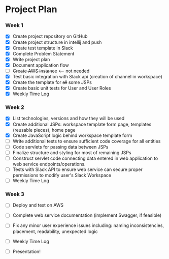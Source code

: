 # Project Plan

### Week 1
- [X] Create project repository on GitHub
- [X] Create project structure in intellij and push
- [X] Create test template in Slack
- [X] Complete Problem Statement
- [X] Write project plan
- [X] Document application flow
- [ ] ~~Create AWS instance~~ <-- not needed
- [X] Test basic integration with Slack api (creation of channel in workspace)
- [X] Create the template for ~~all~~ some JSPs
- [X] Create basic unit tests for User and User Roles
- [X] Weekly Time Log

### Week 2
- [X] List technologies, versions and how they will be used
- [X] Create additional JSPs: workspace template form page, templates (reusable pieces), home page
- [X] Create JavaScript logic behind workspace template form
- [ ] Write additional tests to ensure sufficient code coverage for all entities
- [ ] Code servlets for passing data between JSPs
- [ ] Finalize structure and styling for most of remaining JSPs
- [ ] Construct servlet code connecting data entered in web application to web service endpoints/operations.
- [ ] Tests with Slack API to ensure web service can secure proper permissions to modify user's Slack Workspace
- [ ] Weekly Time Log

### Week 3
- [ ] Deploy and test on AWS
- [ ] Complete web service documentation (implement Swagger, if feasible)
- [ ] Fix any minor user experience issues including: naming inconsistencies, placement, readability, unexpected logic
- [ ] Weekly Time Log

- [ ] Presentation!